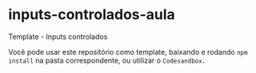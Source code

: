 # inputs-controlados-aula
Template - Inputs controlados


Você pode usar este repositório como template, baixando e rodando `npm install` na pasta correspondente, ou utilizar o `Codesandbox.`